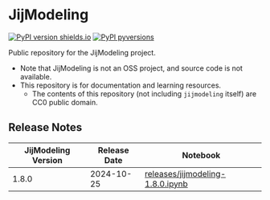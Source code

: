 # JijModeling

[![PyPI version shields.io](https://img.shields.io/pypi/v/jijmodeling.svg)](https://pypi.python.org/pypi/jijmodeling/)
[![PyPI pyversions](https://img.shields.io/pypi/pyversions/jijmodeling.svg)](https://pypi.python.org/pypi/jijmodeling/)

Public repository for the JijModeling project.

- Note that JijModeling is not an OSS project, and source code is not available.
- This repository is for documentation and learning resources.
  - The contents of this repository (not including `jijmodeling` itself) are CC0 public domain.

## Release Notes

<!-- Keep top is latest -->

| JijModeling Version | Release Date | Notebook |
|---------------------|--------------|----------|
| 1.8.0               | 2024-10-25   | [releases/jijmodeling-1.8.0.ipynb](releases/jijmodeling-1.8.0.ipynb) |
